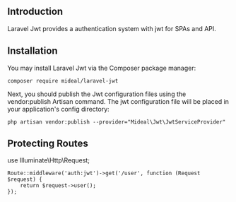 ## Introduction

Laravel Jwt provides a authentication system with jwt for SPAs and API.

## Installation

You may install Laravel Jwt via the Composer package manager:
```
composer require mideal/laravel-jwt
```

Next, you should publish the Jwt configuration files using the vendor:publish Artisan command. The jwt configuration file will be placed in your application's config directory:
```
php artisan vendor:publish --provider="Mideal\Jwt\JwtServiceProvider"
```

## Protecting Routes

use Illuminate\Http\Request;

```
Route::middleware('auth:jwt')->get('/user', function (Request $request) {
    return $request->user();
});
```